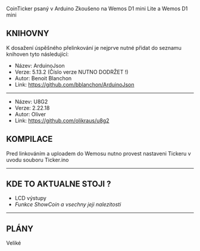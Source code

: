 CoinTicker psaný v Arduino
Zkoušeno na Wemos D1 mini Lite a Wemos D1 mini

KNIHOVNY
--------

K dosažení úspěšného přelinkování je nejprve nutné přidat do seznamu knihoven tyto následující:
- Název: ArduinoJson
- Verze: 5.13.2 (Číslo verze NUTNO DODRŽET !)
- Autor: Benoit Blanchon
- Link: https://github.com/bblanchon/ArduinoJson
------------
- Název: U8G2
- Verze: 2.22.18
- Autor: Oliver
- Link: https://github.com/olikraus/u8g2

KOMPILACE
---------
Pred linkováním a uploadem do Wemosu nutno provest nastaveni Tickeru v uvodu souboru Ticker.ino


----------------------------------------
KDE TO AKTUALNE STOJI ?
----------------------------------------
- LCD výstupy
- *Funkce ShowCoin a vsechny jeji nalezitosti*

----------------------------------------
PLÁNY
----------------------------------------
Veliké
